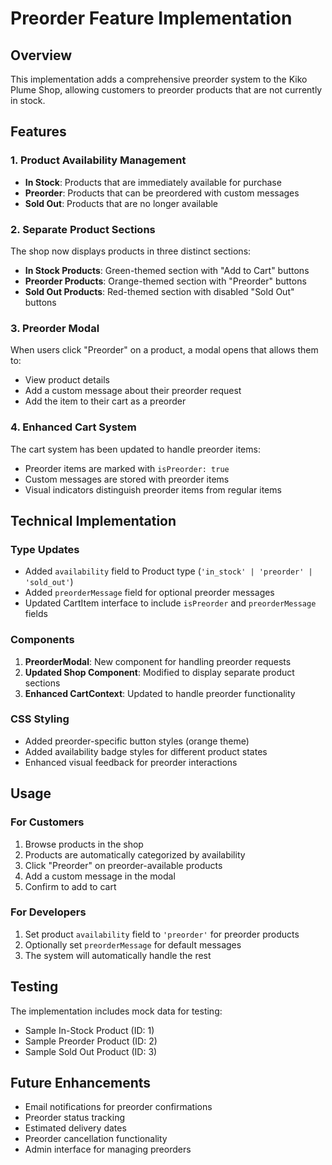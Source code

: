 # Preorder Feature Implementation

## Overview
This implementation adds a comprehensive preorder system to the Kiko Plume Shop, allowing customers to preorder products that are not currently in stock.

## Features

### 1. Product Availability Management
- **In Stock**: Products that are immediately available for purchase
- **Preorder**: Products that can be preordered with custom messages
- **Sold Out**: Products that are no longer available

### 2. Separate Product Sections
The shop now displays products in three distinct sections:
- **In Stock Products**: Green-themed section with "Add to Cart" buttons
- **Preorder Products**: Orange-themed section with "Preorder" buttons
- **Sold Out Products**: Red-themed section with disabled "Sold Out" buttons

### 3. Preorder Modal
When users click "Preorder" on a product, a modal opens that allows them to:
- View product details
- Add a custom message about their preorder request
- Add the item to their cart as a preorder

### 4. Enhanced Cart System
The cart system has been updated to handle preorder items:
- Preorder items are marked with `isPreorder: true`
- Custom messages are stored with preorder items
- Visual indicators distinguish preorder items from regular items

## Technical Implementation

### Type Updates
- Added `availability` field to Product type (`'in_stock' | 'preorder' | 'sold_out'`)
- Added `preorderMessage` field for optional preorder messages
- Updated CartItem interface to include `isPreorder` and `preorderMessage` fields

### Components
1. **PreorderModal**: New component for handling preorder requests
2. **Updated Shop Component**: Modified to display separate product sections
3. **Enhanced CartContext**: Updated to handle preorder functionality

### CSS Styling
- Added preorder-specific button styles (orange theme)
- Added availability badge styles for different product states
- Enhanced visual feedback for preorder interactions

## Usage

### For Customers
1. Browse products in the shop
2. Products are automatically categorized by availability
3. Click "Preorder" on preorder-available products
4. Add a custom message in the modal
5. Confirm to add to cart

### For Developers
1. Set product `availability` field to `'preorder'` for preorder products
2. Optionally set `preorderMessage` for default messages
3. The system will automatically handle the rest

## Testing
The implementation includes mock data for testing:
- Sample In-Stock Product (ID: 1)
- Sample Preorder Product (ID: 2) 
- Sample Sold Out Product (ID: 3)

## Future Enhancements
- Email notifications for preorder confirmations
- Preorder status tracking
- Estimated delivery dates
- Preorder cancellation functionality
- Admin interface for managing preorders
